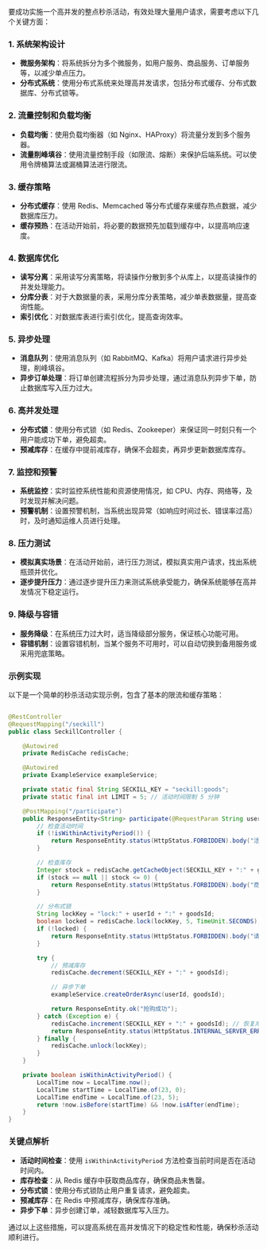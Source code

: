 要成功实施一个高并发的整点秒杀活动，有效处理大量用户请求，需要考虑以下几个关键方面：

### 1. **系统架构设计**

- **微服务架构**：将系统拆分为多个微服务，如用户服务、商品服务、订单服务等，以减少单点压力。
- **分布式系统**：使用分布式系统来处理高并发请求，包括分布式缓存、分布式数据库、分布式锁等。

### 2. **流量控制和负载均衡**

- **负载均衡**：使用负载均衡器（如 Nginx、HAProxy）将流量分发到多个服务器。
- **流量削峰填谷**：使用流量控制手段（如限流、熔断）来保护后端系统。可以使用令牌桶算法或漏桶算法进行限流。

### 3. **缓存策略**

- **分布式缓存**：使用 Redis、Memcached 等分布式缓存来缓存热点数据，减少数据库压力。
- **缓存预热**：在活动开始前，将必要的数据预先加载到缓存中，以提高响应速度。

### 4. **数据库优化**

- **读写分离**：采用读写分离策略，将读操作分散到多个从库上，以提高读操作的并发处理能力。
- **分库分表**：对于大数据量的表，采用分库分表策略，减少单表数据量，提高查询性能。
- **索引优化**：对数据库表进行索引优化，提高查询效率。

### 5. **异步处理**

- **消息队列**：使用消息队列（如 RabbitMQ、Kafka）将用户请求进行异步处理，削峰填谷。
- **异步订单处理**：将订单创建流程拆分为异步处理，通过消息队列异步下单，防止数据库写入压力过大。

### 6. **高并发处理**

- **分布式锁**：使用分布式锁（如 Redis、Zookeeper）来保证同一时刻只有一个用户能成功下单，避免超卖。
- **预减库存**：在缓存中提前减库存，确保不会超卖，再异步更新数据库库存。

### 7. **监控和预警**

- **系统监控**：实时监控系统性能和资源使用情况，如 CPU、内存、网络等，及时发现并解决问题。
- **预警机制**：设置预警机制，当系统出现异常（如响应时间过长、错误率过高）时，及时通知运维人员进行处理。

### 8. **压力测试**

- **模拟真实场景**：在活动开始前，进行压力测试，模拟真实用户请求，找出系统瓶颈并优化。
- **逐步提升压力**：通过逐步提升压力来测试系统承受能力，确保系统能够在高并发情况下稳定运行。

### 9. **降级与容错**

- **服务降级**：在系统压力过大时，适当降级部分服务，保证核心功能可用。
- **容错机制**：设置容错机制，当某个服务不可用时，可以自动切换到备用服务或采用兜底策略。

### 示例实现

以下是一个简单的秒杀活动实现示例，包含了基本的限流和缓存策略：

```java

@RestController
@RequestMapping("/seckill")
public class SeckillController {

    @Autowired
    private RedisCache redisCache;

    @Autowired
    private ExampleService exampleService;

    private static final String SECKILL_KEY = "seckill:goods";
    private static final int LIMIT = 5; // 活动时间限制 5 分钟

    @PostMapping("/participate")
    public ResponseEntity<String> participate(@RequestParam String userId, @RequestParam String goodsId) {
        // 检查活动时间
        if (!isWithinActivityPeriod()) {
            return ResponseEntity.status(HttpStatus.FORBIDDEN).body("活动未开始或已结束");
        }

        // 检查库存
        Integer stock = redisCache.getCacheObject(SECKILL_KEY + ":" + goodsId);
        if (stock == null || stock <= 0) {
            return ResponseEntity.status(HttpStatus.FORBIDDEN).body("商品已售罄");
        }

        // 分布式锁
        String lockKey = "lock:" + userId + ":" + goodsId;
        boolean locked = redisCache.lock(lockKey, 5, TimeUnit.SECONDS);
        if (!locked) {
            return ResponseEntity.status(HttpStatus.FORBIDDEN).body("请求过于频繁，请稍后再试");
        }

        try {
            // 预减库存
            redisCache.decrement(SECKILL_KEY + ":" + goodsId);

            // 异步下单
            exampleService.createOrderAsync(userId, goodsId);

            return ResponseEntity.ok("抢购成功");
        } catch (Exception e) {
            redisCache.increment(SECKILL_KEY + ":" + goodsId); // 恢复库存
            return ResponseEntity.status(HttpStatus.INTERNAL_SERVER_ERROR).body("抢购失败，请稍后再试");
        } finally {
            redisCache.unlock(lockKey);
        }
    }

    private boolean isWithinActivityPeriod() {
        LocalTime now = LocalTime.now();
        LocalTime startTime = LocalTime.of(23, 0);
        LocalTime endTime = LocalTime.of(23, 5);
        return !now.isBefore(startTime) && !now.isAfter(endTime);
    }
}
```

### 关键点解析

- **活动时间检查**：使用 `isWithinActivityPeriod` 方法检查当前时间是否在活动时间内。
- **库存检查**：从 Redis 缓存中获取商品库存，确保商品未售罄。
- **分布式锁**：使用分布式锁防止用户重复请求，避免超卖。
- **预减库存**：在 Redis 中预减库存，确保库存准确。
- **异步下单**：异步创建订单，减轻数据库写入压力。

通过以上这些措施，可以提高系统在高并发情况下的稳定性和性能，确保秒杀活动顺利进行。